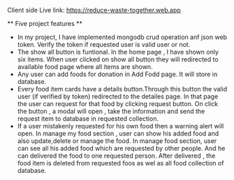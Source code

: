 
Client side Live link: https://reduce-waste-together.web.app





** Five project features **

* In my project, I have implemented mongodb crud operation anf json web token. Verify the token if requested user is valid user or not.
* The show all button is funtional. In the home page , I have shown only six items. When user clicked on show all button they will redirected to available food page where all items are shown.
* Any user can add foods for donation in Add Fodd page. It will store in database.
* Every food item cards have a details button.Through this button the valid user (if verified by token) redirected to the detailes page. In that page the user can request for that food by clicking request button. On click the button , a modal will open , take the information and send the request item to database in requested collection.
* If a user mistakenly requested for his own food then a warning alert will open. In manage my food section , user can show his added food and also update,delete or manage the food. In manage food section, user can see all his added food which are requested by other people. And he can delivered the food to one requested person. After delivered , the food item is deleted from requested foos as wel as all food collection of database.